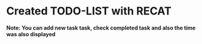 # Created TODO-LIST with RECAT

**Note: You can add new task task, check completed task and also the time was also displayed**

